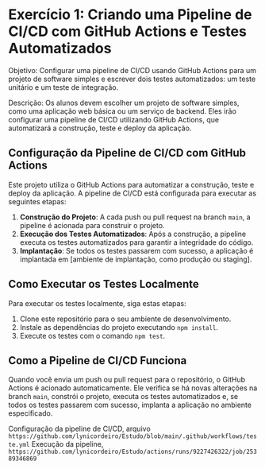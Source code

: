 # Exercício 1: Criando uma Pipeline de CI/CD com GitHub Actions e Testes Automatizados

Objetivo: Configurar uma pipeline de CI/CD usando GitHub Actions para um projeto de software simples e escrever dois testes automatizados: um teste unitário e um teste de integração.

Descrição: Os alunos devem escolher um projeto de software simples, como uma aplicação web básica ou um serviço de backend. Eles irão configurar uma pipeline de CI/CD utilizando GitHub Actions, que automatizará a construção, teste e deploy da aplicação.

## Configuração da Pipeline de CI/CD com GitHub Actions

Este projeto utiliza o GitHub Actions para automatizar a construção, teste e deploy da aplicação. A pipeline de CI/CD está configurada para executar as seguintes etapas:

1. **Construção do Projeto**: A cada push ou pull request na branch `main`, a pipeline é acionada para construir o projeto.
2. **Execução dos Testes Automatizados**: Após a construção, a pipeline executa os testes automatizados para garantir a integridade do código.
3. **Implantação**: Se todos os testes passarem com sucesso, a aplicação é implantada em [ambiente de implantação, como produção ou staging].

## Como Executar os Testes Localmente

Para executar os testes localmente, siga estas etapas:

1. Clone este repositório para o seu ambiente de desenvolvimento.
2. Instale as dependências do projeto executando `npm install`.
3. Execute os testes com o comando `npm test`.

## Como a Pipeline de CI/CD Funciona

Quando você envia um push ou pull request para o repositório, o GitHub Actions é acionado automaticamente. Ele verifica se há novas alterações na branch `main`, constrói o projeto, executa os testes automatizados e, se todos os testes passarem com sucesso, implanta a aplicação no ambiente especificado.

Configuração da pipeline de CI/CD, arquivo `https://github.com/lynicordeiro/Estudo/blob/main/.github/workflows/teste.yml`
Execução da pipeline, `https://github.com/lynicordeiro/Estudo/actions/runs/9227426322/job/25389346869`
